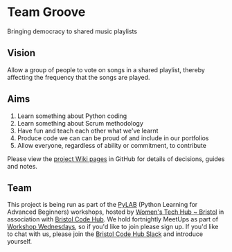 # Team Groove
Bringing democracy to shared music playlists

## Vision

Allow a group of people to vote on songs in a shared playlist, thereby affecting
the frequency that the songs are played.

## Aims

1. Learn something about Python coding
1. Learn something about Scrum methodology
1. Have fun and teach each other what we've learnt
1. Produce code we can can be proud of and include in our portfolios
1. Allow everyone, regardless of ability or commitment, to contribute

Please view the [project Wiki pages](https://github.com/CodeHubOrg/TeamGroove/wiki) 
in GitHub for details of decisions, guides and notes.

## Team

This project is being run as part of the [PyLAB](https://www.wthub.org/python-learning-for-advanced-beginners-pylab/) 
(Python Learning for Advanced Beginners) workshops, hosted by [Women's Tech Hub ~ Bristol](https://www.wthub.org/)
in association with [Bristol Code Hub](https://www.codehub.org.uk/). 
We hold fortnightly MeetUps as part of [Workshop Wednesdays](https://www.meetup.com/Womens-Tech-Hub-Bristol/), so if
you'd like to join please sign up.
If you'd like to chat with us, please join the [Bristol Code Hub Slack](http://slack.codehub.org.uk/) and introduce
yourself.
